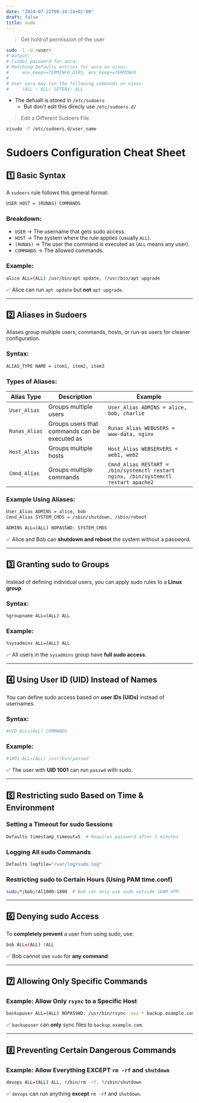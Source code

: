 ```yaml
---
date: "2024-07-22T09:10:24+02:00"
draft: false
title: sudo
---
```


>  Get hold of permission  of the user  
``` bash
sudo -l -U <user>
# Output: 
# [sudo] password for aura:
# Matching Defaults entries for aura on nixos:
#     env_keep+=TERMINFO_DIRS, env_keep+=TERMINFO
#
# User aura may run the following commands on nixos:
#     (ALL : ALL) SETENV: ALL
```

* The defualt is stored in `/etc/sudoers`
    * But don't edit this direcly use `/etc/sudoers.d/`


>  Edit a Different Sudoers File
```bash
visudo -f /etc/sudoers.d/user_name
```

# **Sudoers Configuration Cheat Sheet**

## **1️⃣ Basic Syntax**
A `sudoers` rule follows this general format:

```bash
USER HOST = (RUNAS) COMMANDS
```

### **Breakdown:**
- `USER` → The username that gets sudo access.
- `HOST` → The system where the rule applies (usually `ALL`).
- `(RUNAS)` → The user the command is executed as (`ALL` means any user).
- `COMMANDS` → The allowed commands.

### **Example:**
```bash
alice ALL=(ALL) /usr/bin/apt update, !/usr/bin/apt upgrade
```
✅ Alice can run `apt update` but **not** `apt upgrade`.

---

## **2️⃣ Aliases in Sudoers**
Aliases group multiple users, commands, hosts, or run-as users for cleaner configuration.

### **Syntax:**
```bash
ALIAS_TYPE NAME = item1, item2, item3
```

### **Types of Aliases:**
| Alias Type     | Description                       | Example |
|---------------|---------------------------------|---------|
| `User_Alias`  | Groups multiple users          | `User_Alias ADMINS = alice, bob, charlie` |
| `Runas_Alias` | Groups users that commands can be executed as | `Runas_Alias WEBUSERS = www-data, nginx` |
| `Host_Alias`  | Groups multiple hosts         | `Host_Alias WEBSERVERS = web1, web2` |
| `Cmnd_Alias`  | Groups multiple commands      | `Cmnd_Alias RESTART = /bin/systemctl restart nginx, /bin/systemctl restart apache2` |

### **Example Using Aliases:**
```bash
User_Alias ADMINS = alice, bob
Cmnd_Alias SYSTEM_CMDS = /sbin/shutdown, /sbin/reboot

ADMINS ALL=(ALL) NOPASSWD: SYSTEM_CMDS
```
✅ Alice and Bob can **shutdown and reboot** the system without a password.

---

## **3️⃣ Granting sudo to Groups**
Instead of defining individual users, you can apply sudo rules to a **Linux group**.

### **Syntax:**
```bash
%groupname ALL=(ALL) ALL
```

### **Example:**
```bash
%sysadmins ALL=(ALL) ALL
```
✅ All users in the `sysadmins` group have **full sudo access**.

---

## **4️⃣ Using User ID (UID) Instead of Names**
You can define sudo access based on **user IDs (UIDs)** instead of usernames.

### **Syntax:**
```bash
#UID ALL=(ALL) COMMANDS
```

### **Example:**
```bash
#1001 ALL=(ALL) /usr/bin/passwd
```
✅ The user with **UID 1001** can run `passwd` with sudo.

---

## **5️⃣ Restricting sudo Based on Time & Environment**

### **Setting a Timeout for sudo Sessions**
```bash
Defaults timestamp_timeout=5  # Requires password after 5 minutes
```

### **Logging All sudo Commands**
```bash
Defaults logfile="/var/log/sudo.log"
```

### **Restricting sudo to Certain Hours (Using PAM time.conf)**
```bash
sudo;*;bob;!Al1000-1800  # Bob can only use sudo outside 10AM-6PM
```

---

## **6️⃣ Denying sudo Access**
To **completely prevent** a user from using sudo, use:
```bash
bob ALL=(ALL) !ALL
```
✅ Bob cannot use `sudo` for **any command**.

---

## **7️⃣ Allowing Only Specific Commands**

### **Example: Allow Only `rsync` to a Specific Host**
```bash
backupuser ALL=(ALL) NOPASSWD: /usr/bin/rsync -avz * backup.example.com:/backups
```
✅ `backupuser` can **only** sync files to `backup.example.com`.

---

## **8️⃣ Preventing Certain Dangerous Commands**

### **Example: Allow Everything EXCEPT `rm -rf` and `shutdown`**
```bash
devops ALL=(ALL) ALL, !/bin/rm -rf, !/sbin/shutdown
```
✅ `devops` can run anything **except** `rm -rf` and `shutdown`.

